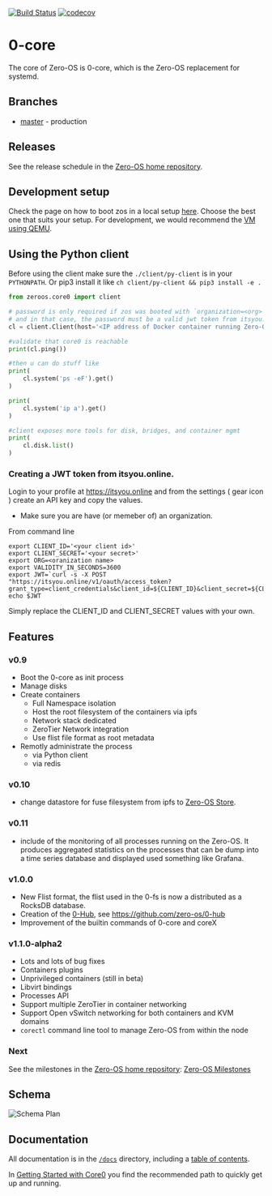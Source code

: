 
[![Build Status](https://api.travis-ci.org/zero-os/0-core.svg?branch=master)](https://travis-ci.org/zero-os/0-core/)
[![codecov](https://codecov.io/gh/zero-os/0-core/branch/master/graph/badge.svg)](https://codecov.io/gh/zero-os/0-core)

# 0-core

The core of Zero-OS is 0-core, which is the Zero-OS replacement for systemd.

## Branches

- [master](https://github.com/zero-os/0-core/tree/master) - production

## Releases

See the release schedule in the [Zero-OS home repository](https://github.com/zero-os/home).

## Development setup

Check the page on how to boot zos in a local setup [here](docs/booting/README.md). Choose the best one that suits your
setup. For development, we would recommend the [VM using QEMU](docs/booting/qemu.md).

## Using the Python client

Before using the client make sure the `./client/py-client` is in your `PYTHONPATH`. Or pip3 install it like `ch client/py-client && pip3 install -e .`

```python
from zeroos.core0 import client

# password is only required if zos was booted with `organization=<org>` parameter.
# and in that case, the password must be a valid jwt token from itsyou.online
cl = client.Client(host='<IP address of Docker container running Zero-OS>', password='<JWT>')

#validate that core0 is reachable
print(cl.ping())

#then u can do stuff like
print(
    cl.system('ps -eF').get()
)

print(
    cl.system('ip a').get()
)

#client exposes more tools for disk, bridges, and container mgmt
print(
    cl.disk.list()
)
```

### Creating a JWT token from itsyou.online.

Login to your profile at https://itsyou.online and from the settings ( gear icon ) create an API key and copy the values.

- Make sure you are have (or memeber of) an organization.

From command line
```
export CLIENT_ID='<your client id>'
export CLIENT_SECRET='<your secret>'
export ORG=<oranization name>
export VALIDITY_IN_SECONDS=3600
export JWT=`curl -s -X POST "https://itsyou.online/v1/oauth/access_token?grant_type=client_credentials&client_id=${CLIENT_ID}&client_secret=${CLIENT_SECRET}&response_type=id_token&scope=user:memberof:${ORG}&validity=${VALIDITY_IN_SECONDS}"`
echo $JWT
```
Simply replace the CLIENT_ID and CLIENT_SECRET values with your own.


## Features

### v0.9
- Boot the 0-core as init process
- Manage disks
- Create containers
  - Full Namespace isolation
  - Host the root filesystem of the containers via ipfs
  - Network stack dedicated
  - ZeroTier Network integration
  - Use flist file format as root metadata
- Remotly administrate the process
  - via Python client
  - via redis

### v0.10
- change datastore for fuse filesystem from ipfs to [Zero-OS Store](https://github.com/g8os/stor).

### v0.11
- include of the monitoring of all processes running on the Zero-OS.
  It produces aggregated statistics on the processes that can be dump into a time series database and displayed used something like Grafana.

### v1.0.0
- New Flist format, the flist used in the 0-fs is now a distributed as a RocksDB database.
- Creation of the [0-Hub](https://github.com/zero-os/core0/tree/1.0.0), see https://github.com/zero-os/0-hub
- Improvement of the builtin commands of 0-core and coreX

### v1.1.0-alpha2
- Lots and lots of bug fixes
- Containers plugins
- Unprivileged containers (still in beta)
- Libvirt bindings
- Processes API
- Support multiple ZeroTier in container networking
- Support Open vSwitch networking for both containers and KVM domains
- `corectl` command line tool to manage Zero-OS from within the node

### Next

See the milestones in the [Zero-OS home repository](https://github.com/zero-os/home): [Zero-OS Milestones](https://github.com/zero-os/home/tree/master/milestones)

## Schema
![Schema Plan](specs/schema.png)

## Documentation

All documentation is in the [`/docs`](./docs) directory, including a [table of contents](/docs/SUMMARY.md).

In [Getting Started with Core0](/docs/gettingstarted/README.md) you find the recommended path to quickly get up and running.
